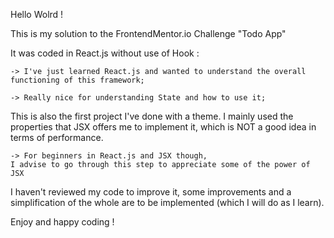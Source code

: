 Hello Wolrd !

This is my solution to the FrontendMentor.io Challenge "Todo App"

It was coded in React.js without use of Hook :

    -> I've just learned React.js and wanted to understand the overall functioning of this framework;
    
    -> Really nice for understanding State and how to use it;

This is also the first project I've done with a theme. I mainly used the properties that JSX offers me to implement it, which is NOT a good idea in terms of performance. 

    -> For beginners in React.js and JSX though,
    I advise to go through this step to appreciate some of the power of JSX

I haven't reviewed my code to improve it, some improvements and a simplification of the whole are to be implemented (which I will do as I learn).

Enjoy and happy coding ! 
